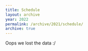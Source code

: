 ```yaml
---
title: Schedule
layout: archive
year: 2022
permalink: /archive/2021/schedule/
archive: true
---
```


Oops we lost the data :/
